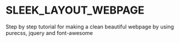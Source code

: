 # SLEEK_LAYOUT_WEBPAGE
Step by step tutorial for making a clean beautiful webpage by using purecss, jquery and font-awesome
